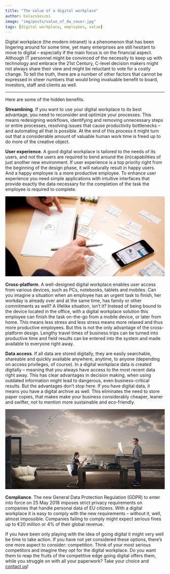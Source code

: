 ```yaml
---
title: "The value of a digital workplace"
author: balazskeszei
image: "img/posts/value_of_dw_cover.jpg"
tags: [digital workplace, employees, value]
---
```


Digital workplace (the modern intranet) is a phenomenon that has been lingering around for some time, yet many enterprises are still hesitant to move to digital – especially if the main focus is on the financial aspect. Although IT personnel might be convinced of the necessity to keep up with technology and embrace the 21st Century, C-level decision makers might not always share their view and might be reluctant to vote for a costly change. To tell the truth, there are a number of other factors that cannot be expressed in sheer numbers that would bring invaluable benefit to board, investors, staff and clients as well.
 
---

Here are some of the hidden benefits.

**Streamlining**. If you want to use your digital workplace to its best advantage, you need to reconsider and optimize your processes. This means redesigning workflows, identifying and removing unnecessary steps or entire processes, resolving issues that cause productivity bottlenecks – and automating all that is possible. At the end of this process it might turn out that a considerable amount of valuable human work time is freed up to do more of the creative object.

**User experience**. A good digital workplace is tailored to the needs of its users, and not the users are required to bend around the (in)capabilities of just another new environment. If user experience is a top priority right from the beginning of the design phase, it will naturally result in happy users. And a happy employee is a more productive employee. To enhance user experience you need simple applications with intuitive interfaces that provide exactly the data necessary for the completion of the task the employee is required to complete.

![value_of_dw_userexp](/img/posts/value_of_dw_userexp.jpg)

**Cross-platform**. A well-designed digital workplace enables user access from various devices, such as PCs, notebooks, tablets and mobiles. Can you imagine a situation when an employee has an urgent task to finish, her workday is already over and at the same time, has family or other commitments as well? A lifelike situation, isn’t it? Instead of being bound to the device located in the office, with a digital workplace solution this employee can finish the task on-the-go from a mobile device, or later from home. This means less stress and less stress means more relaxed and thus more productive employees. But this is not the only advantage of the cross-platform design. Lengthy travel times of business trips can be turned into productive time and field results can be entered into the system and made available to everyone right away.

**Data access**. If all data are stored digitally, they are easily searchable, shareable and quickly available anywhere, anytime, to anyone (depending on access privileges, of course). In a digital workplace data is created digitally – meaning that you always have access to the most recent data right away. This has clear advantages in decision making, when using outdated information might lead to dangerous, even business-critical results. But the advantages don’t stop here. If you have digital data, it means you have a digital archive as well. This eliminates the need to store paper copies, that makes make your business considerably cheaper, leaner and swifter, not to mention more sustainable and eco-friendly.

![value_of_dw_accessdata](/img/posts/value_of_dw_accessdata.jpg)

**Compliance**. The new General Data Protection Regulation (GDPR) to enter into force on 25 May 2018 imposes strict privacy requirements on companies that handle personal data of EU citizens. With a digital workplace it is easy to comply with the new requirements – without it, well, almost impossible. Companies failing to comply might expect serious fines up to €20 million or 4% of their global revenue.

If you have been only playing with the idea of going digital it might very well be time to take action. If you have not yet considered these options, there’s one more aspect to consider: competition. Think of your most serious competitors and imagine they opt for the digital workplace. Do you want them to reap the fruits of the competitive edge going digital offers them, while you struggle on with all your paperwork? Take your choice and [contact us](https://www.sensenet.com/contact)!
